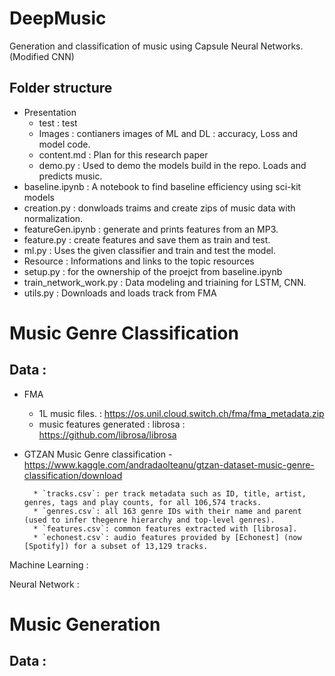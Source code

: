 # DeepMusic
Generation and classification of music using Capsule Neural Networks. (Modified CNN)

## Folder structure 

 -  Presentation
       - test : test
       - Images : contianers images of ML and DL : accuracy, Loss and model code.
       - content.md : Plan for this research paper
       - demo.py : Used to demo the models build in the repo. Loads and predicts music.
- baseline.ipynb : A notebook to find baseline efficiency using sci-kit models
- creation.py : donwloads traims and create zips of music data with normalization.
- featureGen.ipynb : generate and prints features from an MP3.
- feature.py : create features and save them as train and test.
- ml.py : Uses the given classifier and train and test the model.
- Resource : Informations and links to the topic resources
- setup.py : for the ownership of the proejct from baseline.ipynb
- train_network_work.py : Data modeling and triaining for LSTM, CNN.
- utils.py : Downloads and loads track from FMA

# Music Genre Classification 
## Data :
 -  FMA
       - 1L music files. : https://os.unil.cloud.switch.ch/fma/fma_metadata.zip
       - music features generated : librosa : https://github.com/librosa/librosa
- GTZAN Music Genre classification 
      - https://www.kaggle.com/andradaolteanu/gtzan-dataset-music-genre-classification/download
       

        * `tracks.csv`: per track metadata such as ID, title, artist, genres, tags and play counts, for all 106,574 tracks.
        * `genres.csv`: all 163 genre IDs with their name and parent (used to infer thegenre hierarchy and top-level genres).
        * `features.csv`: common features extracted with [librosa].
        * `echonest.csv`: audio features provided by [Echonest] (now [Spotify]) for a subset of 13,129 tracks.


Machine Learning :


Neural Network :


# Music Generation

## Data :
